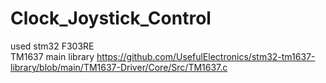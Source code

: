 # Clock_Joystick_Control
used stm32 F303RE <br/>
TM1637 main library https://github.com/UsefulElectronics/stm32-tm1637-library/blob/main/TM1637-Driver/Core/Src/TM1637.c
  
